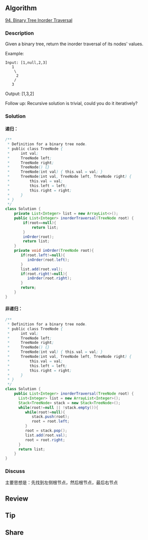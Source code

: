 ## Algorithm

[94. Binary Tree Inorder Traversal](https://leetcode.com/problems/binary-tree-inorder-traversal/)

### Description

Given a binary tree, return the inorder traversal of its nodes' values.

Example:
```
Input: [1,null,2,3]
   1
    \
     2
    /
   3
```
Output: [1,3,2]

Follow up: Recursive solution is trivial, could you do it iteratively?

### Solution

#### 递归：
```Java
/**
 * Definition for a binary tree node.
 * public class TreeNode {
 *     int val;
 *     TreeNode left;
 *     TreeNode right;
 *     TreeNode() {}
 *     TreeNode(int val) { this.val = val; }
 *     TreeNode(int val, TreeNode left, TreeNode right) {
 *         this.val = val;
 *         this.left = left;
 *         this.right = right;
 *     }
 * }
 */
class Solution {
    private List<Integer> list = new ArrayList<>();
    public List<Integer> inorderTraversal(TreeNode root) {
        if(root==null){
            return list;
        }
        inOrder(root);
        return list;
    }
    private void inOrder(TreeNode root){
       if(root.left!=null){
          inOrder(root.left);
       }
       list.add(root.val);
       if(root.right!=null){
          inOrder(root.right);
       }
       return;
    }
}
```

#### 非递归：
```Java
/**
 * Definition for a binary tree node.
 * public class TreeNode {
 *     int val;
 *     TreeNode left;
 *     TreeNode right;
 *     TreeNode() {}
 *     TreeNode(int val) { this.val = val; }
 *     TreeNode(int val, TreeNode left, TreeNode right) {
 *         this.val = val;
 *         this.left = left;
 *         this.right = right;
 *     }
 * }
 */
class Solution {
    public List<Integer> inorderTraversal(TreeNode root) {
      List<Integer> list = new ArrayList<Integer>();
      Stack<TreeNode> stack = new Stack<TreeNode>();
      while(root!=null || !stack.empty()){
         while(root!=null){
            stack.push(root);
            root = root.left;
         }
         root = stack.pop();
         list.add(root.val);
         root = root.right;
      }
      return list;
    }
}
```

### Discuss

主要思想是：先找到左侧根节点，然后根节点，最后右节点

## Review


## Tip


## Share
